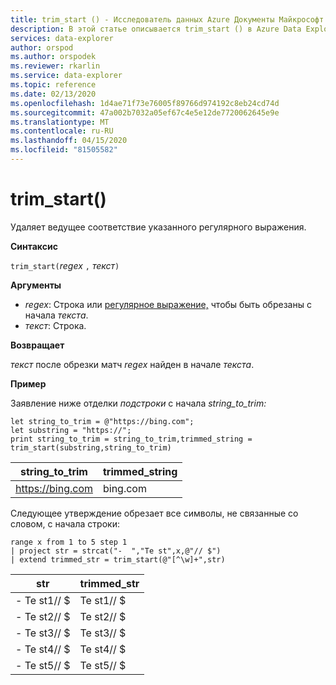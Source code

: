 ```yaml
---
title: trim_start () - Исследователь данных Azure Документы Майкрософт
description: В этой статье описывается trim_start () в Azure Data Explorer.
services: data-explorer
author: orspod
ms.author: orspodek
ms.reviewer: rkarlin
ms.service: data-explorer
ms.topic: reference
ms.date: 02/13/2020
ms.openlocfilehash: 1d4ae71f73e76005f89766d974192c8eb24cd74d
ms.sourcegitcommit: 47a002b7032a05ef67c4e5e12de7720062645e9e
ms.translationtype: MT
ms.contentlocale: ru-RU
ms.lasthandoff: 04/15/2020
ms.locfileid: "81505582"
---
```

# <a name="trim_start"></a>trim_start()

Удаляет ведущее соответствие указанного регулярного выражения.

**Синтаксис**

`trim_start(`*regex* `,` *текст*`)`

**Аргументы**

* *regex*: Строка или [регулярное выражение,](re2.md) чтобы быть обрезаны с начала *текста*.  
* *текст*: Строка.

**Возвращает**

*текст* после обрезки матч *regex* найден в начале *текста*.

**Пример**

Заявление ниже отделки *подстроки* с начала *string_to_trim:*

```kusto
let string_to_trim = @"https://bing.com";
let substring = "https://";
print string_to_trim = string_to_trim,trimmed_string = trim_start(substring,string_to_trim)
```

|string_to_trim|trimmed_string|
|---|---|
|https://bing.com|bing.com|

Следующее утверждение обрезает все символы, не связанные со словом, с начала строки:

```kusto
range x from 1 to 5 step 1
| project str = strcat("-  ","Te st",x,@"// $")
| extend trimmed_str = trim_start(@"[^\w]+",str)
```

|str|trimmed_str|
|---|---|
|- Te st1// $|Te st1// $|
|- Te st2// $|Te st2// $|
|- Te st3// $|Te st3// $|
|- Te st4// $|Te st4// $|
|- Te st5// $|Te st5// $|

 